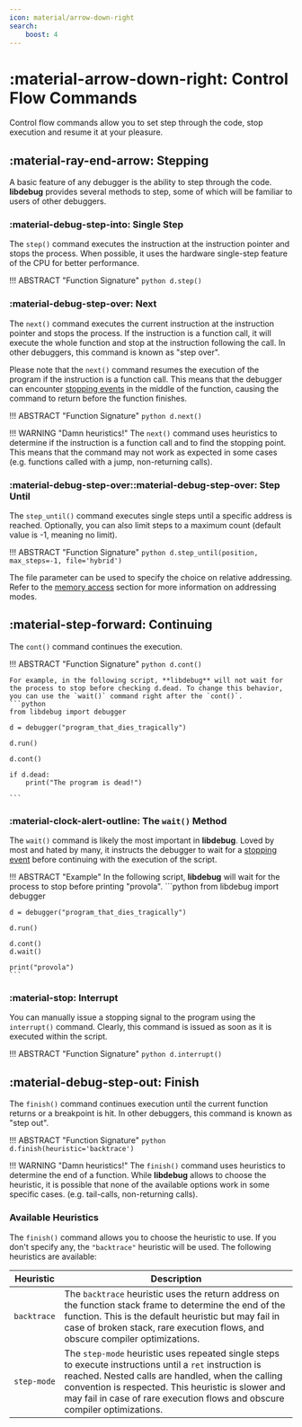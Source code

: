 ```yaml
---
icon: material/arrow-down-right
search:
    boost: 4
---
```

# :material-arrow-down-right: Control Flow Commands

Control flow commands allow you to set step through the code, stop execution and resume it at your pleasure. 

## :material-ray-end-arrow: Stepping
A basic feature of any debugger is the ability to step through the code. **libdebug** provides several methods to step, some of which will be familiar to users of other debuggers.

### :material-debug-step-into: Single Step
The `step()` command executes the instruction at the instruction pointer and stops the process. When possible, it uses the hardware single-step feature of the CPU for better performance.

!!! ABSTRACT "Function Signature"
    ```python
    d.step()
    ```

### :material-debug-step-over: Next
The `next()` command executes the current instruction at the instruction pointer and stops the process. If the instruction is a function call, it will execute the whole function and stop at the instruction following the call. In other debuggers, this command is known as "step over".

Please note that the `next()` command resumes the execution of the program if the instruction is a function call. This means that the debugger can encounter [stopping events](/stopping_events/stopping_events) in the middle of the function, causing the command to return before the function finishes.

!!! ABSTRACT "Function Signature"
    ```python
    d.next()
    ```

!!! WARNING "Damn heuristics!"
    The `next()` command uses heuristics to determine if the instruction is a function call and to find the stopping point. This means that the command may not work as expected in some cases (e.g. functions called with a jump, non-returning calls).

### :material-debug-step-over::material-debug-step-over: Step Until

The `step_until()` command executes single steps until a specific address is reached. Optionally, you can also limit steps to a maximum count (default value is -1, meaning no limit).

!!! ABSTRACT "Function Signature"
    ```python
    d.step_until(position, max_steps=-1, file='hybrid') 
    ```

The file parameter can be used to specify the choice on relative addressing. Refer to the [memory access](/basics/memory_access/#absolute-and-relative-addressing) section for more information on addressing modes.

## :material-step-forward: Continuing

The `cont()` command continues the execution.

!!! ABSTRACT "Function Signature"
    ```python
    d.cont()
    ```

    For example, in the following script, **libdebug** will not wait for the process to stop before checking d.dead. To change this behavior, you can use the `wait()` command right after the `cont()`.
    ```python
    from libdebug import debugger

    d = debugger("program_that_dies_tragically")

    d.run()

    d.cont()

    if d.dead:
        print("The program is dead!")

    ```

### :material-clock-alert-outline: The `wait()` Method

The `wait()` command is likely the most important in **libdebug**. Loved by most and hated by many, it instructs the debugger to wait for a [stopping event](/stopping_events/stopping_events) before continuing with the execution of the script.

!!! ABSTRACT "Example"
    In the following script, **libdebug** will wait for the process to stop before printing "provola".
    ```python
    from libdebug import debugger

    d = debugger("program_that_dies_tragically")

    d.run()

    d.cont()
    d.wait()

    print("provola")
    ```

### :material-stop: Interrupt
You can manually issue a stopping signal to the program using the `interrupt()` command. Clearly, this command is issued as soon as it is executed within the script.

!!! ABSTRACT "Function Signature"
    ```python
    d.interrupt()
    ```

## :material-debug-step-out: Finish

The `finish()` command continues execution until the current function returns or a breakpoint is hit. In other debuggers, this command is known as "step out".

!!! ABSTRACT "Function Signature"
    ```python
    d.finish(heuristic='backtrace')
    ```

!!! WARNING "Damn heuristics!"
    The `finish()` command uses heuristics to determine the end of a function. While **libdebug** allows to choose the heuristic, it is possible that none of the available options work in some specific cases. (e.g. tail-calls, non-returning calls).

### Available Heuristics
The `finish()` command allows you to choose the heuristic to use. If you don't specify any, the `"backtrace"` heuristic will be used. The following heuristics are available:

| Heuristic | Description |
|-----------|-------------|
| `backtrace` | The `backtrace` heuristic uses the return address on the function stack frame to determine the end of the function. This is the default heuristic but may fail in case of broken stack, rare execution flows, and obscure compiler optimizations. |
| `step-mode` | The `step-mode` heuristic uses repeated single steps to execute instructions until a `ret` instruction is reached. Nested calls are handled, when the calling convention is respected. This heuristic is slower and may fail in case of rare execution flows and obscure compiler optimizations. |

